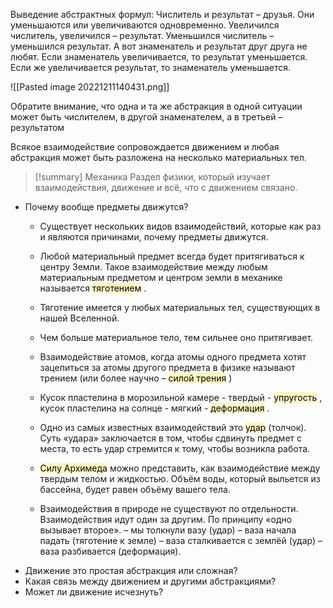 Выведение абстрактных формул:
Числитель и результат – друзья. Они уменьшаются или увеличиваются одновременно. Увеличился числитель, увеличился – результат. Уменьшился числитель – уменьшился результат. А вот знаменатель и результат друг друга не любят. Если знаменатель увеличивается, то результат уменьшается. Если же увеличивается результат, то знаменатель уменьшается.

![[Pasted image 20221211140431.png]]

Обратите внимание, что одна и та же абстракция в одной ситуации может быть числителем, в другой знаменателем, а в третьей – результатом



Всякое взаимодействие сопровождается движением и любая абстракция может быть разложена на несколько материальных тел.



> [!summary] Механика
> Раздел физики, который изучает взаимодействия, движение и всё, что с движением связано.

- Почему вообще предметы движутся?
	- Существует нескольких видов взаимодействий, которые как раз и являются причинами, почему предметы движутся.
	
	- Любой материальный предмет всегда будет притягиваться к центру Земли. Такое взаимодействие между любым материальным предметом и центром земли в механике называется <mark style="background: #FFF3A3A6;">тяготением</mark> .
	- Тяготение имеется у любых материальных тел, существующих в нашей Вселенной.
	- Чем больше материальное тело, тем сильнее оно притягивает.
	
	- Взаимодействие атомов, когда атомы одного предмета хотят зацепиться за атомы другого предмета в физике называют трением (или более научно – <mark style="background: #FFF3A3A6;">силой трения</mark> )
	
	- Кусок пластелина в морозильной камере - твердый - <mark style="background: #FFF3A3A6;">упругость</mark> , кусок пластелина на солнце - мягкий - <mark style="background: #FFF3A3A6;">деформация</mark> .
	
	- Одно из самых известных взаимодействий это <mark style="background: #FFF3A3A6;">удар</mark> (толчок). Суть «удара» заключается в том, чтобы сдвинуть предмет с места, то есть удар стремится к тому, чтобы возникла работа.
	
	- <mark style="background: #FFF3A3A6;">Силу Архимеда</mark> можно представить, как взаимодействие между твердым телом и жидкостью. Объём воды, который выльется из бассейна, будет равен объёму вашего тела.
	
	- Взаимодействия в природе не существуют по отдельности. Взаимодействия идут один за другим. По принципу «одно вызывает второе». – мы толкнули вазу (удар) – ваза начала падать (тяготение к земле) – ваза сталкивается с землёй (удар) – ваза разбивается (деформация).
- Движение это простая абстракция или сложная?
- Какая связь между движением и другими абстракциями?
- Может ли движение исчезнуть?

